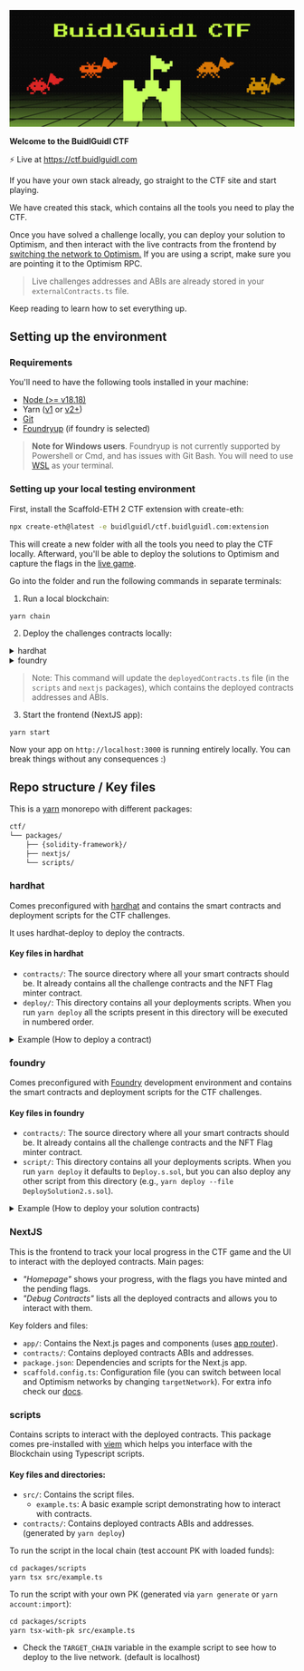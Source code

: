 ![BuidlGuidl CTF](https://raw.githubusercontent.com/buidlguidl/ctf.buidlguidl.com/refs/heads/main/packages/nextjs/public/readme-image.jpg)

**Welcome to the BuidlGuidl CTF**

⚡️ Live at https://ctf.buidlguidl.com

If you have your own stack already, go straight to the CTF site and start playing.

We have created this stack, which contains all the tools you need to play the CTF.

Once you have solved a challenge locally, you can deploy your solution to Optimism, and then interact with the live contracts from the frontend by [switching the network to Optimism.](#nextjs) If you are using a script, make sure you are pointing it to the Optimism RPC.

> Live challenges addresses and ABIs are already stored in your `externalContracts.ts` file.

Keep reading to learn how to set everything up.

## Setting up the environment

### Requirements

You'll need to have the following tools installed in your machine:

- [Node (>= v18.18)](https://nodejs.org/en/download/)
- Yarn ([v1](https://classic.yarnpkg.com/en/docs/install/) or [v2+](https://yarnpkg.com/getting-started/install))
- [Git](https://git-scm.com/downloads)
- [Foundryup](https://book.getfoundry.sh/getting-started/installation) (if foundry is selected)

> **Note for Windows users**. Foundryup is not currently supported by Powershell or Cmd, and has issues with Git Bash. You will need to use [WSL](https://learn.microsoft.com/en-us/windows/wsl/install) as your terminal.

### Setting up your local testing environment

First, install the Scaffold-ETH 2 CTF extension with create-eth:

```bash
npx create-eth@latest -e buidlguidl/ctf.buidlguidl.com:extension
```

This will create a new folder with all the tools you need to play the CTF locally. Afterward, you'll be able to deploy the solutions to Optimism and capture the flags in the [live game](https://ctf.buidlguidl.com).

Go into the folder and run the following commands in separate terminals:

1. Run a local blockchain:

```
yarn chain
```

2. Deploy the challenges contracts locally:

  <details>
  <summary>
    hardhat
  </summary>

```
yarn deploy
```

  </details>

  <details>
  <summary>
    foundry
  </summary>

```
yarn deploy --file DeployChallenges.s.sol
```

  </details>

> Note: This command will update the `deployedContracts.ts` file (in the `scripts` and `nextjs` packages), which contains the deployed contracts addresses and ABIs.

3. Start the frontend (NextJS app):

```
yarn start
```

Now your app on `http://localhost:3000` is running entirely locally. You can break things without any consequences :)

## Repo structure / Key files

This is a [yarn](https://yarnpkg.com/features/workspaces) monorepo with different packages:

```
ctf/
└── packages/
    ├── {solidity-framework}/
    ├── nextjs/
    └── scripts/
```

### hardhat

Comes preconfigured with [hardhat](https://hardhat.org/) and contains the smart contracts and deployment scripts for the CTF challenges.

It uses hardhat-deploy to deploy the contracts.

#### Key files in hardhat

- `contracts/`: The source directory where all your smart contracts should be. It already contains all the challenge contracts and the NFT Flag minter contract.
- `deploy/`: This directory contains all your deployments scripts. When you run `yarn deploy` all the scripts present in this directory will be executed in numbered order.

<details>
<summary>Example (How to deploy a contract)</summary>

1. Create the smart contract:

   - Add your new contract file (e.g., `Challenge2Solution.sol`) in the `packages/hardhat/contracts/` directory.

2. Create a deployment script:

   - Add a new file (or use the already created `02_deploy_challenge_2_solution.ts` file as a starting point) in the `deploy/` directory.
   - Write your deployment script as needed (you can use `00_deploy_your_contract.ts` to guide you)

3. Deploy your contract locally:

   - Run `yarn deploy --tags solution2` to deploy your solution contract locally. The `tags` make sure that your are only deploying the solution contract and not all the other challenges (that were deployed with `yarn deploy` or `yarn deploy --tags CTF`).

4. When tested and ready, deploy your contract to Optimism (ask us for some funds if you need!):
   - > Note: You need a private key to deploy the contracts. You can generate one with `yarn generate` or add your own private key in the `.env` files in `/packages/hardhat` and `packages/scripts` folders.
   - Run `yarn deploy --tags solution2 --network optimism` to deploy your solution contract to Optimism.

For more details on deployment, including configuring deployer accounts or the network you want to deploy to, see the [Scaffold-ETH 2 deployment docs](https://docs.scaffoldeth.io/deploying/deploy-smart-contracts).

</details>

### foundry

Comes preconfigured with [Foundry](https://book.getfoundry.sh/) development environment and contains the smart contracts and deployment scripts for the CTF challenges.

#### Key files in foundry

- `contracts/`: The source directory where all your smart contracts should be. It already contains all the challenge contracts and the NFT Flag minter contract.
- `script/`: This directory contains all your deployments scripts. When you run `yarn deploy` it defaults to `Deploy.s.sol`, but you can also deploy any other script from this directory (e.g., `yarn deploy --file DeploySolution2.s.sol`).

<details>
<summary>Example (How to deploy your solution contracts)</summary>

1. Create the smart contract:

   - Add your new contract file (e.g., `Challenge2Solution.sol`) in the `packages/foundry/contracts/` directory.

2. Create a deployment script:

   - Add a new file (or use the already created `DeploySolution2.s.sol` file as a starting point) in the `script/` directory.
   - Write your deployment script as needed (you can use `DeployChallenges.s.sol` to guide you)

3. Deploy your contract locally:

   - Run `yarn deploy --file DeploySolution2.s.sol` to deploy your solution contract locally. `yarn deploy` by default runs `Deploy.s.sol` which is useful when deploying multiple solutions at once. Use the `--file` flag when you want to deploy a specific solution

4. When tested and ready, deploy your contract to Optimism (ask us for some funds if you need!):

   - > Note: You need a foundry keystore account to deploy. Either:

     - Generate with random private key: Run `yarn generate` and update `ETH_KEYSTORE_ACCOUNT=scaffold-eth-custom` in `packages/foundry/.env`.
     - Create one with existing private key: Run `yarn account:import`, enter your private key, and update `ETH_KEYSTORE_ACCOUNT=scaffold-eth-custom` in `packages/foundry/.env`.

   - > TIP: You can check configured account balance with `yarn account`.

   - Run `yarn deploy --file DeploySolution2.s.sol --network optimism` to deploy your solution contract to Optimism.

   For more details on deployment, including configuring deployer accounts or the network you want to deploy to, see the [Scaffold-ETH 2 foundry deployment](https://github.com/scaffold-eth/scaffold-eth-2/tree/foundry?tab=readme-ov-file#deploying-to-live-networks).

</details>

### NextJS

This is the frontend to track your local progress in the CTF game and the UI to interact with the deployed contracts. Main pages:

- _"Homepage"_ shows your progress, with the flags you have minted and the pending flags.
- _"Debug Contracts"_ lists all the deployed contracts and allows you to interact with them.

Key folders and files:

- `app/`: Contains the Next.js pages and components (uses [app router](https://nextjs.org/docs/app)).
- `contracts/`: Contains deployed contracts ABIs and addresses.
- `package.json`: Dependencies and scripts for the Next.js app.
- `scaffold.config.ts`: Configuration file (you can switch between local and Optimism networks by changing `targetNetwork`). For extra info check our [docs](https://docs.scaffoldeth.io/deploying/deploy-nextjs-app#scaffold-app-configuration).

### scripts

Contains scripts to interact with the deployed contracts. This package comes pre-installed with [viem](https://viem.sh/)
which helps you interface with the Blockchain using Typescript scripts.

#### Key files and directories:

- `src/`: Contains the script files.
  - `example.ts`: A basic example script demonstrating how to interact with contracts.
- `contracts/`: Contains deployed contracts ABIs and addresses. (generated by `yarn deploy`)

To run the script in the local chain (test account PK with loaded funds):

```shell
cd packages/scripts
yarn tsx src/example.ts
```

To run the script with your own PK (generated via `yarn generate` or `yarn account:import`):

```shell
cd packages/scripts
yarn tsx-with-pk src/example.ts
```

- Check the `TARGET_CHAIN` variable in the example script to see how to deploy to the live network. (default is localhost)
